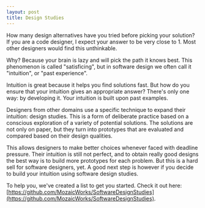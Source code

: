 ```yaml
---
layout: post
title: Design Studies
---
```


How many design alternatives have you tried before picking your solution? If you are a code designer, I expect your answer to be very close to 1. Most other designers would find this unthinkable.

Why? Because your brain is lazy and will pick the path it knows best. This phenomenon is called "satisficing", but in software design we often call it "intuition", or "past experience".

Intuition is great because it helps you find solutions fast. But how do you ensure that your intuition gives an appropriate answer? There's only one way: by developing it. Your intuition is built upon past examples. 

Designers from other domains use a specific technique to expand their intuition: design studies. This is a form of deliberate practice based on a conscious exploration of a variety of potential solutions. The solutions are not only on paper, but they turn into prototypes that are evaluated and compared based on their design qualities.

This allows designers to make better choices whenever faced with deadline pressure. Their intuition is still not perfect, and to obtain really good designs the best way is to build more prototypes for each problem. But this is a hard sell for software designers, yet. A good next step is however if you decide to build your intuition using software design studies.

To help you, we've created a list to get you started. Check it out here: [https://github.com/MozaicWorks/SoftwareDesignStudies](https://github.com/MozaicWorks/SoftwareDesignStudies).
